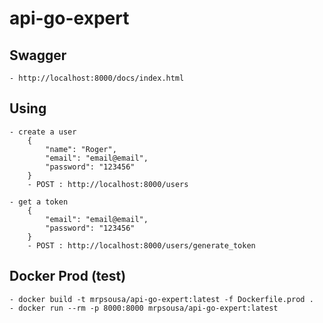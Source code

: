 # api-go-expert

## Swagger
    - http://localhost:8000/docs/index.html

## Using
    - create a user
        {
            "name": "Roger",
            "email": "email@email",
            "password": "123456"
        }
        - POST : http://localhost:8000/users

    - get a token
        {
            "email": "email@email",
            "password": "123456"
        }
        - POST : http://localhost:8000/users/generate_token

## Docker Prod (test)
    - docker build -t mrpsousa/api-go-expert:latest -f Dockerfile.prod .
    - docker run --rm -p 8000:8000 mrpsousa/api-go-expert:latest

